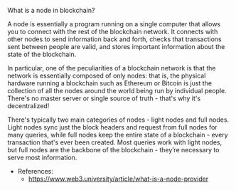 What is a node in blockchain?

A node is essentially a program running on a single computer that allows you to connect with the rest of the blockchain network. It connects with other nodes to send information back and forth, checks that transactions sent between people are valid, and stores important information about the state of the blockchain.

In particular, one of the peculiarities of a blockchain network is that the network is essentially composed of only nodes: that is, the physical hardware running a blockchain such as Ethereum or Bitcoin is just the collection of all the nodes around the world being run by individual people. There's no master server or single source of truth - that's why it's decentralized!

There's typically two main categories of nodes - light nodes and full nodes. Light nodes sync just the block headers and request from full nodes for many queries, while full nodes keep the entire state of a blockchain - every transaction that's ever been created. Most queries work with light nodes, but full nodes are the backbone of the blockchain - they’re necessary to serve most information.



- References:
  - https://www.web3.university/article/what-is-a-node-provider